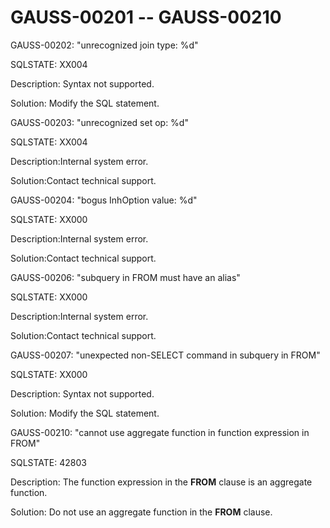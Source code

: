 # GAUSS-00201 -- GAUSS-00210<a name="EN-US_TOPIC_0302073199"></a>

GAUSS-00202: "unrecognized join type: %d"

SQLSTATE: XX004

Description: Syntax not supported.

Solution: Modify the SQL statement.

GAUSS-00203: "unrecognized set op: %d"

SQLSTATE: XX004

Description:Internal system error.

Solution:Contact technical support.

GAUSS-00204: "bogus InhOption value: %d"

SQLSTATE: XX000

Description:Internal system error.

Solution:Contact technical support.

GAUSS-00206: "subquery in FROM must have an alias"

SQLSTATE: XX000

Description:Internal system error.

Solution:Contact technical support.

GAUSS-00207: "unexpected non-SELECT command in subquery in FROM"

SQLSTATE: XX000

Description: Syntax not supported.

Solution: Modify the SQL statement.

GAUSS-00210: "cannot use aggregate function in function expression in FROM"

SQLSTATE: 42803

Description: The function expression in the  **FROM**  clause is an aggregate function.

Solution: Do not use an aggregate function in the  **FROM**  clause.

